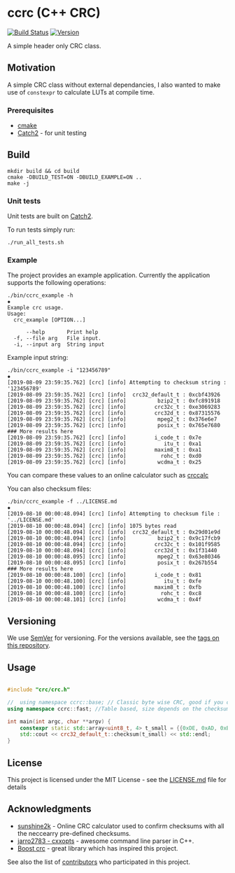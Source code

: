 # ccrc (C++ CRC)

[![Build Status](https://travis-ci.com/lokraszewski/ccrc.svg?branch=master)](https://travis-ci.com/lokraszewski/ccrc) [![Version](https://img.shields.io/badge/version-1.3.3-blue.svg)](https://github.com/lokraszewski/ccrc/tags)

A simple header only CRC class. 

## Motivation
A simple CRC class without external dependancies, I also wanted to make use of `constexpr` to calculate LUTs at compile time.

### Prerequisites
* [cmake](https://cmake.org/)
* [Catch2](https://github.com/catchorg/Catch2) - for unit testing

## Build
```
mkdir build && cd build
cmake -DBUILD_TEST=ON -DBUILD_EXAMPLE=ON ..
make -j
```

### Unit tests
Unit tests are built on [Catch2](https://github.com/catchorg/Catch2).

To run tests simply run:
```
./run_all_tests.sh
```

### Example
The project provides an example application. Currently the application supports the following operations:
```
./bin/ccrc_example -h                                                                     ✹
Example crc usage.
Usage:
  crc_example [OPTION...]

      --help       Print help
  -f, --file arg   File input.
  -i, --input arg  String input

```

Example input string:
```
./bin/ccrc_example -i "123456789"                                                         ✹
[2019-08-09 23:59:35.762] [crc] [info] Attempting to checksum string : '123456789'
[2019-08-09 23:59:35.762] [crc] [info]  crc32_default_t : 0xcbf43926
[2019-08-09 23:59:35.762] [crc] [info]          bzip2_t : 0xfc891918
[2019-08-09 23:59:35.762] [crc] [info]         crc32c_t : 0xe3069283
[2019-08-09 23:59:35.762] [crc] [info]         crc32d_t : 0x87315576
[2019-08-09 23:59:35.762] [crc] [info]          mpeg2_t : 0x376e6e7
[2019-08-09 23:59:35.762] [crc] [info]          posix_t : 0x765e7680
### More results here
[2019-08-09 23:59:35.762] [crc] [info]         i_code_t : 0x7e
[2019-08-09 23:59:35.762] [crc] [info]            itu_t : 0xa1
[2019-08-09 23:59:35.762] [crc] [info]         maxim8_t : 0xa1
[2019-08-09 23:59:35.762] [crc] [info]           rohc_t : 0xd0
[2019-08-09 23:59:35.762] [crc] [info]          wcdma_t : 0x25

```
You can compare these values to an online calculator such as [crccalc](https://crccalc.com/?crc=123456789&method=crc8&datatype=ascii&outtype=hex)

You can also checksum files:
```
./bin/ccrc_example -f ../LICENSE.md                                                       ✹
[2019-08-10 00:00:48.094] [crc] [info] Attempting to checksum file : '../LICENSE.md'
[2019-08-10 00:00:48.094] [crc] [info] 1075 bytes read
[2019-08-10 00:00:48.094] [crc] [info]  crc32_default_t : 0x29d01e9d
[2019-08-10 00:00:48.094] [crc] [info]          bzip2_t : 0x9c17fcb9
[2019-08-10 00:00:48.094] [crc] [info]         crc32c_t : 0x101f9585
[2019-08-10 00:00:48.094] [crc] [info]         crc32d_t : 0x1f31440
[2019-08-10 00:00:48.095] [crc] [info]          mpeg2_t : 0x63e80346
[2019-08-10 00:00:48.095] [crc] [info]          posix_t : 0x267b554
### More results here
[2019-08-10 00:00:48.100] [crc] [info]         i_code_t : 0x81
[2019-08-10 00:00:48.100] [crc] [info]            itu_t : 0xfe
[2019-08-10 00:00:48.100] [crc] [info]         maxim8_t : 0xfb
[2019-08-10 00:00:48.100] [crc] [info]           rohc_t : 0xc8
[2019-08-10 00:00:48.101] [crc] [info]          wcdma_t : 0x4f

```
## Versioning
We use [SemVer](http://semver.org/) for versioning. For the versions available, see the [tags on this repository](https://github.com/lokraszewski/ccrc/tags).


## Usage


```C++

#include "crc/crc.h"

//  using namespace ccrc::base; // Classic byte wise CRC, good if you cannot afford memory req.
using namespace ccrc::fast; //Table based, size depends on the checksum used.

int main(int argc, char **argv) {
    constexpr static std::array<uint8_t, 4> t_small = {{0xDE, 0xAD, 0xBE, 0xEF}};
    std::cout << crc32_default_t::checksum(t_small) << std::endl;
}
```


## License
This project is licensed under the MIT License - see the [LICENSE.md](LICENSE.md) file for details

## Acknowledgments
* [sunshine2k](http://www.sunshine2k.de/coding/javascript/crc/crc_js.html) - Online CRC calculator used to confirm checksums with all the neccearry pre-defined checksums.
* [jarro2783 - cxxopts](https://github.com/jarro2783/cxxopts) - awesome command line parser in C++.
* [Boost crc](https://www.boost.org/doc/libs/1_64_0/libs/crc/) - great library which has inspired this project.

See also the list of [contributors](https://github.com/lokraszewski/cpp-crc/contributors) who participated in this project.
